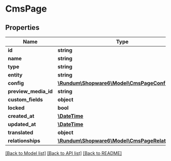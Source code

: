 # CmsPage

## Properties
Name | Type | Description | Notes
------------ | ------------- | ------------- | -------------
**id** | **string** |  | [optional] 
**name** | **string** |  | 
**type** | **string** |  | 
**entity** | **string** |  | [optional] 
**config** | [**\Rundum\Shopware6\Model\CmsPageConfig**](CmsPageConfig.md) |  | [optional] 
**preview_media_id** | **string** |  | [optional] 
**custom_fields** | **object** |  | [optional] 
**locked** | **bool** |  | [optional] 
**created_at** | [**\DateTime**](\DateTime.md) |  | 
**updated_at** | [**\DateTime**](\DateTime.md) |  | [optional] 
**translated** | **object** |  | [optional] 
**relationships** | [**\Rundum\Shopware6\Model\CmsPageRelationships**](CmsPageRelationships.md) |  | [optional] 

[[Back to Model list]](../../README.md#documentation-for-models) [[Back to API list]](../../README.md#documentation-for-api-endpoints) [[Back to README]](../../README.md)

